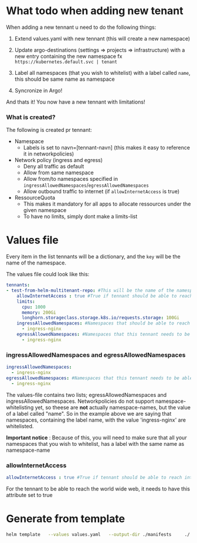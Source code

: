 # What todo when adding new tenant
When adding a new tennant u need to do the following things:
1. Extend values.yaml with new tennant (this will create a new namespace)
1. Update argo-destinations (settings => projects => infrastructure) with a new entry containing the new namespace fx ``https://kubernetes.default.svc
 | tenant ``
1. Label all namespaces (that you wish to whitelist) with a label called `name`, this should be same name as namespace

1. Syncronize in Argo!

And thats it! You now have a new tennant with limitations!

### What is created?
The following is created pr tennant:
- Namespace
  - Labels is set to navn=[tennant-navn] (this makes it easy to reference it in networkpolicies)
- Network policy (ingress and egress)
  - Deny all traffic as default
  - Allow from same namespace
  - Allow from/to namespaces specified in `ingressAllowedNamespaces`/`egressAllowedNamespaces`
  - Allow outbound traffic to internet (if `allowInternetAccess` is true)
- RessourceQuota
  - This makes it mandatory for all apps to allocate ressources under the given namespace
  - To have no limits, simply dont make a limits-list

# Values file
Every item in the list tennants will be a dictionary, and the `key` will be the name of the namespace.

The values file could look like this:
```yaml
tennants:
- test-from-helm-multitenant-repo: #This will be the name of the namespace
    allowInternetAccess : true #True if tennant should be able to reach internet
    limits:
      cpu: 1000
      memory: 200Gi
      longhorn.storageclass.storage.k8s.io/requests.storage: 100Gi
    ingressAllowedNamespaces: #Namespaces that should be able to reach this namespace
      - ingress-nginx
    egressAllowedNamespaces: #Namespaces that this tennant needs to be able to reach
      - ingress-nginx
```
### ingressAllowedNamespaces and egressAllowedNamespaces
```yml
ingressAllowedNamespaces:
  - ingress-nginx
egressAllowedNamespaces: #Namespaces that this tennant needs to be able to reach
  - ingress-nginx
```
The values-file contains two lists; egressAllowedNamespaces and ingressAllowedNamespaces. Networkpolicies do not support namespace-whitelisting yet, so theese are **not** actually namespace-names, but the value of a label called "name". So in the example above we are saying that namespaces, containing the label name, with the value 'ingress-nginx' are whitelisted.

**Important notice** : Because of this, you will need to make sure that all your namespaces that you wish to whitelist, has a label with the same name as namespace-name

### allowInternetAccess
```yml
allowInternetAccess : true #True if tennant should be able to reach internet

```
For the tennant to be able to reach the world wide web, it needs to have this attribute set to true

# Generate from template
```sh
helm template   --values values.yaml   --output-dir ./manifests     ./
```
